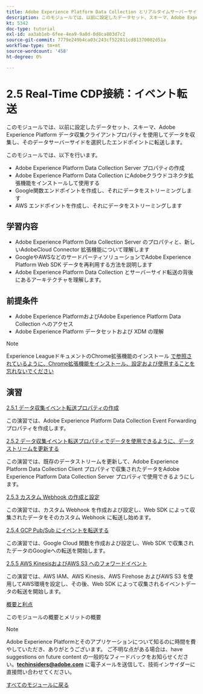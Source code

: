 ```yaml
---
title: Adobe Experience Platform Data Collection とリアルタイムサーバーサイド転送
description: このモジュールでは、以前に設定したデータセット、スキーマ、Adobe Experience Platform Data Collection Server プロパティを使用してデータを収集し、そのデータサーバーサイドを選択したエンドポイントに転送します。
kt: 5342
doc-type: tutorial
exl-id: aa3ab1eb-6fee-4ea9-9a0d-0d8ca803d7c2
source-git-commit: 7779e249b4ca03c243cf522811cd81370002d51a
workflow-type: tm+mt
source-wordcount: '458'
ht-degree: 0%

---
```


# 2.5 Real-Time CDP接続：イベント転送

このモジュールでは、以前に設定したデータセット、スキーマ、Adobe Experience Platform データ収集クライアントプロパティを使用してデータを収集し、そのデータサーバーサイドを選択したエンドポイントに転送します。

このモジュールでは、以下を行います。

- Adobe Experience Platform Data Collection Server プロパティの作成
- Adobe Experience Platform Data Collection にAdobeクラウドコネクタ拡張機能をインストールして使用する
- Google関数エンドポイントを作成し、それにデータをストリーミングします
- AWS エンドポイントを作成し、それにデータをストリーミングします

## 学習内容

- Adobe Experience Platform Data Collection Server のプロパティと、新しいAdobeCloud Connector 拡張機能について理解します
- GoogleやAWSなどのサードパーティソリューションでAdobe Experience Platform Web SDK データを再利用する方法を説明します
- Adobe Experience Platform Data Collection とサーバーサイド転送の背後にあるアーキテクチャを理解します。

## 前提条件

- Adobe Experience PlatformおよびAdobe Experience Platform Data Collection へのアクセス
- Adobe Experience Platform データセットおよび XDM の理解

>[!NOTE]
>
>Experience LeagueドキュメントのChrome拡張機能のインストール [ で参照されているように、Chrome拡張機能をインストール、設定および使用することを忘れないでください ](../../gettingstarted/gettingstarted/ex1.md)

## 演習

[2.5.1 データ収集イベント転送プロパティの作成](./ex1.md)

この演習では、Adobe Experience Platform Data Collection Event Forwarding プロパティを作成します。

[2.5.2 データ収集イベント転送プロパティでデータを使用できるように、データストリームを更新する](./ex2.md)

この演習では、既存のデータストリームを更新して、Adobe Experience Platform Data Collection Client プロパティで収集されたデータをAdobe Experience Platform Data Collection Server プロパティで使用できるようにします。

[2.5.3 カスタム Webhook の作成と設定](./ex3.md)

この演習では、カスタム Webhook を作成および設定し、Web SDK によって収集されたデータをそのカスタム Webhook に転送し始めます。

[2.5.4 GCP Pub/Sub にイベントを転送する](./ex4.md)

この演習では、Google Cloud 関数を作成および設定し、Web SDK で収集されたデータのGoogleへの転送を開始します。

[2.5.5 AWS KinesisおよびAWS S3 へのフォワードイベント](./ex5.md)

この演習では、AWS IAM、AWS Kinesis、AWS Firehose およびAWS S3 を使用してAWS環境を設定し、その後、Web SDK によって収集されるイベントデータの転送を開始します。

[概要と利点](./summary.md)

このモジュールの概要とメリットの概要

>[!NOTE]
>
>Adobe Experience Platformとそのアプリケーションについて知るのに時間を費やしていただき、ありがとうございます。 ご不明な点がある場合は、have suggestions on future content の一般的なフィードバックをお知らせください。**techinsiders@adobe.com** に電子メールを送信して、技術インサイダーに直接問い合わせてください。

[すべてのモジュールに戻る](../../../overview.md)
